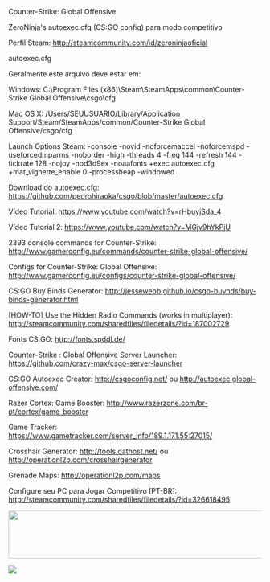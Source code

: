 Counter-Strike: Global Offensive

ZeroNinja's autoexec.cfg (CS:GO config) para modo competitivo

Perfil Steam: http://steamcommunity.com/id/zeroninjaoficial

autoexec.cfg

Geralmente este arquivo deve estar em:

Windows:
C:\Program Files (x86)\Steam\SteamApps\common\Counter-Strike Global Offensive\csgo\cfg

Mac OS X:
/Users/SEUUSUARIO/Library/Application Support/Steam/SteamApps/common/Counter-Strike Global Offensive/csgo/cfg

Launch Options Steam: -console -novid -noforcemaccel -noforcemspd -useforcedmparms -noborder -high -threads 4 -freq 144 -refresh 144 -tickrate 128 -nojoy -nod3d9ex -noaafonts +exec autoexec.cfg +mat_vignette_enable 0 -processheap -windowed

Download do autoexec.cfg: https://github.com/pedrohiraoka/csgo/blob/master/autoexec.cfg

Vídeo Tutorial: https://www.youtube.com/watch?v=rHbuyjSda_4

Vídeo Tutorial 2: https://www.youtube.com/watch?v=MGjv9hYkPjU

2393 console commands for Counter-Strike: http://www.gamerconfig.eu/commands/counter-strike-global-offensive/

Configs for Counter-Strike: Global Offensive: http://www.gamerconfig.eu/configs/counter-strike-global-offensive/

CS:GO Buy Binds Generator: http://jessewebb.github.io/csgo-buynds/buy-binds-generator.html

[HOW-TO] Use the Hidden Radio Commands (works in multiplayer): http://steamcommunity.com/sharedfiles/filedetails/?id=187002729

Fonts CS:GO: http://fonts.spddl.de/

Counter-Strike : Global Offensive Server Launcher: https://github.com/crazy-max/csgo-server-launcher

CS:GO Autoexec Creator: http://csgoconfig.net/ ou http://autoexec.global-offensive.com/

Razer Cortex: Game Booster: http://www.razerzone.com/br-pt/cortex/game-booster

Game Tracker:
https://www.gametracker.com/server_info/189.1.171.55:27015/

Crosshair Generator: http://tools.dathost.net/ ou http://operationl2p.com/crosshairgenerator

Grenade Maps: http://operationl2p.com/maps

Configure seu PC para Jogar Competitivo [PT-BR]: http://steamcommunity.com/sharedfiles/filedetails/?id=326618495

<a href="http://www.gametracker.com/server_info/189.1.171.55:27015/" target="_blank"><img src="http://cache.www.gametracker.com/server_info/189.1.171.55:27015/b_560_95_1.png" border="0" width="560" height="95" alt=""/></a>

<a href="http://www.speedtest.net/my-result/3851846856"><img src="http://www.speedtest.net/result/3851846856.png" /></a>
